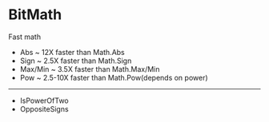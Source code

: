 BitMath
===========
Fast math

* Abs ~ 12X faster than Math.Abs
* Sign ~ 2.5X faster than Math.Sign
* Max/Min ~ 3.5X faster than Math.Max/Min
* Pow ~ 2.5-10X faster than Math.Pow(depends on power)
-------------
* IsPowerOfTwo
* OppositeSigns